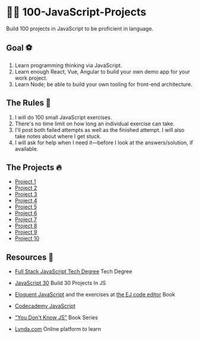 # 🌟🔥 100-JavaScript-Projects 
Build 100 projects in JavaScript to be proficient in language.


## Goal ⚽️

1. Learn programming thinking via JavaScript.
2. Learn enough React, Vue, Angular to build your own demo app for your work project.
3. Learn Node; be able to build your own tooling for front-end architecture.


## The Rules 🙊

1. I will do 100 small JavaScript exercises.
2. There's no time limit on how long an individual exercise can take.
3. I'll post both failed attempts as well as the finished attempt. I will also take notes about where I get stuck.
4. I will ask for help when I need it—before I look at the answers/solution, if available.

## The Projects 🔥
* [Project 1](https://github.com/iharmanpannu/Project1-JS)
* [Project 2](https://github.com/iharmanpannu/RedditMe)
* [Project 3](https://github.com/iharmanpannu/fs-treehouse-project-3)
* [Project 4](https://github.com/iharmanpannu/Project3-JS)
* [Project 5](https://github.com/iharmanpannu/HSports-Web-App/tree/master)
* [Project 6](https://github.com/iharmanpannu/Pannu-Hotel)
* [Project 7](https://github.com/iharmanpannu/vue-firebase)
* [Project 8](https://github.com/iharmanpannu/ang-app)
* [Project 9](https://github.com/iharmanpannu/indigo)
* [Project 10](https://github.com/iharmanpannu/vue-todo)

## Resources 📖

* [Full Stack JavaScript Tech Degree](https://teamtreehouse.com/techdegree/full-stack-javascript) Tech Degree
* [JavaScript 30](https://javascript30.com/) Build 30 Projects In JS
* [Eloquent JavaScript](http://eloquentjavascript.net) and the exercises at [the EJ code editor](http://eloquentjavascript.net/code/) Book

* [Codecademy JavaScript](https://www.codecademy.com/learn/introduction-to-javascript)
* ["You Don't Know JS"](https://github.com/getify/You-Dont-Know-JS) Book Series
* [Lynda.com](https://www.lynda.com/JavaScript-tutorials/Welcome/609025/664014-4.html) Online platform to learn 

